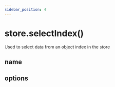 ```yaml
---
sidebar_position: 4
---
```


# store.selectIndex()

Used to select data from an object index in the store

## name

## options